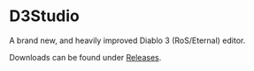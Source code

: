 # D3Studio
A brand new, and heavily improved Diablo 3 (RoS/Eternal) editor.

Downloads can be found under [Releases](https://github.com/Tonic-Box/D3Studio/releases/latest).  
